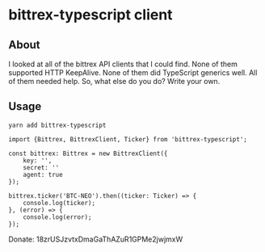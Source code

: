 # bittrex-typescript client

## About

I looked at all of the bittrex API clients that I could find. None of them supported HTTP KeepAlive. None of them did TypeScript generics well. All of them needed help. So, what else do you do? Write your own.

## Usage

```
yarn add bittrex-typescript
```

```
import {Bittrex, BittrexClient, Ticker} from 'bittrex-typescript';

const bittrex: Bittrex = new BittrexClient({
    key: '',
    secret: ''
    agent: true
});

bittrex.ticker('BTC-NEO').then((ticker: Ticker) => {
	console.log(ticker);
}, (error) => {
	console.log(error);
});

```

Donate: 18zrUSJzvtxDmaGaThAZuR1GPMe2jwjmxW
